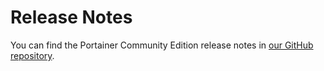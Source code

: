 # Release Notes

You can find the Portainer Community Edition release notes in [our GitHub repository](https://github.com/portainer/portainer/releases/tag/2.9.3).
